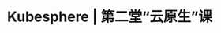 ---
title: Kubesphere | 第二堂“云原生”课

pdfUrl: https://kubesphere-docs.pek3b.qingstor.com/website/%E4%BA%91%E5%8E%9F%E7%94%9F%E8%AF%BE%E7%A8%8B/lesson1/%E5%AE%B9%E5%99%A8%E6%8A%80%E6%9C%AF%E5%9F%BA%E7%A1%80%E6%A6%82%E5%BF%B5_1_%E5%AE%B9%E5%99%A8%E6%8A%80%E6%9C%AF%E5%8F%91%E5%B1%95%E7%AE%80%E4%BB%8B_20201016.pdf
---